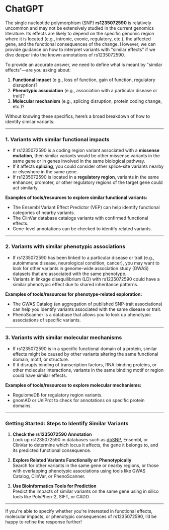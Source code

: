 # ChatGPT

The single nucleotide polymorphism (SNP) **rs1235072590** is relatively uncommon and may not be extensively studied in the current genomics literature. Its effects are likely to depend on the specific genomic region where it is located (e.g., intronic, exonic, regulatory, etc.), the affected gene, and the functional consequences of the change. However, we can provide guidance on how to interpret variants with "similar effects" if we dive deeper into the known annotations of rs1235072590. 

To provide an accurate answer, we need to define what is meant by "similar effects"—are you asking about:

1. **Functional impact** (e.g., loss of function, gain of function, regulatory disruption)?
2. **Phenotypic association** (e.g., association with a particular disease or trait)?
3. **Molecular mechanism** (e.g., splicing disruption, protein coding change, etc.)?

Without knowing these specifics, here’s a broad breakdown of how to identify similar variants:

---

### 1. **Variants with similar functional impacts**
   - If rs1235072590 is a coding region variant associated with a **missense mutation**, then similar variants would be other missense variants in the same gene or in genes involved in the same biological pathway.
   - If it affects **splicing**, you could consider other splice-site variants nearby or elsewhere in the same gene.
   - If rs1235072590 is located in a **regulatory region**, variants in the same enhancer, promoter, or other regulatory regions of the target gene could act similarly.

   **Examples of tools/resources to explore similar functional variants:**
   - The Ensembl Variant Effect Predictor (VEP) can help identify functional categories of nearby variants.
   - The ClinVar database catalogs variants with confirmed functional effects.
   - Gene-level annotations can be checked to identify related variants.

---

### 2. **Variants with similar phenotypic associations**
   - If rs1235072590 has been linked to a particular disease or trait (e.g., autoimmune disease, neurological condition, cancer), you may want to look for other variants in genome-wide association study (GWAS) datasets that are associated with the same phenotype.
   - Variants in linkage disequilibrium (LD) with rs1235072590 could have a similar phenotypic effect due to shared inheritance patterns.

   **Examples of tools/resources for phenotype-related exploration:**
   - The GWAS Catalog (an aggregation of published SNP-trait associations) can help you identify variants associated with the same disease or trait.
   - PhenoScanner is a database that allows you to look up phenotypic associations of specific variants.

---

### 3. **Variants with similar molecular mechanisms**
   - If rs1235072590 is in a specific functional domain of a protein, similar effects might be caused by other variants altering the same functional domain, motif, or structure.
   - If it disrupts binding of transcription factors, RNA-binding proteins, or other molecular interactions, variants in the same binding motif or region could have similar effects.

   **Examples of tools/resources to explore molecular mechanisms:**
   - RegulomeDB for regulatory region variants.
   - gnomAD or UniProt to check for annotations on specific protein domains.

---

### Getting Started: Steps to Identify Similar Variants
1. **Check the rs1235072590 Annotation**  
   Look up rs1235072590 in databases such as [dbSNP](https://www.ncbi.nlm.nih.gov/snp/), Ensembl, or ClinVar to determine which locus it affects, the gene it belongs to, and its predicted functional consequence.

2. **Explore Related Variants Functionally or Phenotypically**  
   Search for other variants in the same gene or nearby regions, or those with overlapping phenotypic associations using tools like GWAS Catalog, ClinVar, or PhenoScanner.

3. **Use Bioinformatics Tools for Prediction**  
   Predict the impacts of similar variants on the same gene using in silico tools like PolyPhen-2, SIFT, or CADD.

---

If you're able to specify whether you're interested in functional effects, molecular impacts, or phenotypic consequences of rs1235072590, I’d be happy to refine the response further!